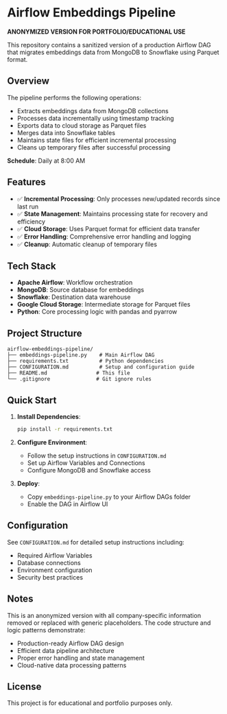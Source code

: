# Airflow Embeddings Pipeline

**ANONYMIZED VERSION FOR PORTFOLIO/EDUCATIONAL USE**

This repository contains a sanitized version of a production Airflow DAG that migrates embeddings data from MongoDB to Snowflake using Parquet format.

## Overview

The pipeline performs the following operations:
- Extracts embeddings data from MongoDB collections
- Processes data incrementally using timestamp tracking
- Exports data to cloud storage as Parquet files
- Merges data into Snowflake tables
- Maintains state files for efficient incremental processing
- Cleans up temporary files after successful processing

**Schedule**: Daily at 8:00 AM

## Features

- ✅ **Incremental Processing**: Only processes new/updated records since last run
- ✅ **State Management**: Maintains processing state for recovery and efficiency
- ✅ **Cloud Storage**: Uses Parquet format for efficient data transfer
- ✅ **Error Handling**: Comprehensive error handling and logging
- ✅ **Cleanup**: Automatic cleanup of temporary files

## Tech Stack

- **Apache Airflow**: Workflow orchestration
- **MongoDB**: Source database for embeddings
- **Snowflake**: Destination data warehouse
- **Google Cloud Storage**: Intermediate storage for Parquet files
- **Python**: Core processing logic with pandas and pyarrow

## Project Structure

```
airflow-embeddings-pipeline/
├── embeddings-pipeline.py    # Main Airflow DAG
├── requirements.txt          # Python dependencies
├── CONFIGURATION.md          # Setup and configuration guide
├── README.md                # This file
└── .gitignore               # Git ignore rules
```

## Quick Start

1. **Install Dependencies**:
   ```bash
   pip install -r requirements.txt
   ```

2. **Configure Environment**:
   - Follow the setup instructions in `CONFIGURATION.md`
   - Set up Airflow Variables and Connections
   - Configure MongoDB and Snowflake access

3. **Deploy**:
   - Copy `embeddings-pipeline.py` to your Airflow DAGs folder
   - Enable the DAG in Airflow UI

## Configuration

See `CONFIGURATION.md` for detailed setup instructions including:
- Required Airflow Variables
- Database connections
- Environment configuration
- Security best practices

## Notes

This is an anonymized version with all company-specific information removed or replaced with generic placeholders. The code structure and logic patterns demonstrate:
- Production-ready Airflow DAG design
- Efficient data pipeline architecture
- Proper error handling and state management
- Cloud-native data processing patterns

## License

This project is for educational and portfolio purposes only.
